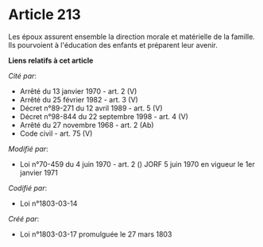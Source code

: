 # Article 213

Les époux assurent ensemble la direction morale et matérielle de la famille. Ils pourvoient à l'éducation des enfants et
préparent leur avenir.

**Liens relatifs à cet article**

_Cité par_:

  - Arrêté du 13 janvier 1970 - art. 2 (V)
  - Arrêté du 25 février 1982 - art. 3 (V)
  - Décret n°89-271 du 12 avril 1989 - art. 5 (V)
  - Décret n°98-844 du 22 septembre 1998 - art. 4 (V)
  - Arrêté du 27 novembre 1968 - art. 2 (Ab)
  - Code civil - art. 75 (V)

_Modifié par_:

  - Loi n°70-459 du 4 juin 1970 - art. 2 () JORF 5 juin 1970 en vigueur le 1er janvier 1971

_Codifié par_:

  - Loi n°1803-03-14

_Créé par_:

  - Loi n°1803-03-17 promulguée le 27 mars 1803
